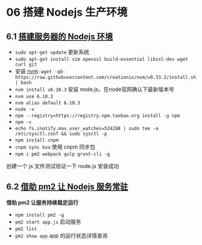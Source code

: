 # 06 搭建 Nodejs 生产环境

## 6.1 [搭建服务器的 Nodejs 环境](http://coding.imooc.com/lesson/95.html#mid=3204)

- `sudo apt-get update` 更新系统
- `sudo apt-get install vim openssl build-essential libssl-dev wget curl git`
- 安装 [nvm](https://github.com/creationix/nvm): `wget -qO- https://raw.githubusercontent.com/creationix/nvm/v0.33.2/install.sh | bash`
- `nvm install v6.10.3` 安装 node.js，在node官网确认下最新版本号
- `nvm use 6.10.3`
- `nvm alias default 6.10.3`
- `node -v`
- `npm --registry=https://registry.npm.taobao.org install -g npm`
- `npm -v`
- `echo fs.inotify.max_user_watches=524288 | sudo tee -a /etc/sysctl.conf && sudo sysctl -p`
- `npm install cnpm`
- `cnpm sync koa` 使用 cnpm 同步包
- `npm i pm2 webpack gulp grunt-cli -g`

创建一个 js 文件测试验证一下 node.js 安装成功

## 6.2 [借助 pm2 让 Nodejs 服务常驻](http://coding.imooc.com/lesson/95.html#mid=3152)

**借助 pm2 让服务持续稳定运行**

- `npm install pm2 -g`
- `pm2 start app.js` 启动服务
- `pm2 list`
- `pm2 show app` app 的运行状态详情查询
